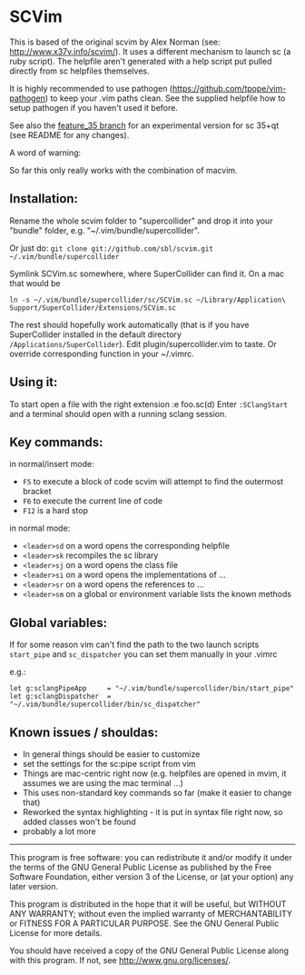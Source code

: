 SCVim 
=====

This is based of the original scvim by Alex Norman (see:
<http://www.x37v.info/scvim/>). 
It uses a different mechanism to launch sc (a ruby script). The helpfile aren't
generated with a help script put pulled directly from sc helpfiles themselves. 

It is highly recommended to use pathogen
(<https://github.com/tpope/vim-pathogen>) to keep your .vim paths clean. See the
supplied helpfile how to setup pathogen if you haven't used it before. 

See also the [feature_35 branch](https://github.com/sbl/scvim/tree/feature_35) for an experimental version for sc 35+qt (see README for any changes).

A word of warning: 

So far this only really works with the combination of macvim.

Installation:
------------

Rename the whole scvim folder to "supercollider" and drop it into your "bundle" folder, e.g.
"~/.vim/bundle/supercollider". 

Or just do:
`
git clone git://github.com/sbl/scvim.git ~/.vim/bundle/supercollider
`

Symlink SCVim.sc somewhere, where SuperCollider can find
it. On a mac that would be 

`
ln -s ~/.vim/bundle/supercollider/sc/SCVim.sc ~/Library/Application\
Support/SuperCollider/Extensions/SCVim.sc
`

The rest should hopefully work automatically (that is if you have SuperCollider
installed in the default directory `/Applications/SuperCollider`).  Edit
plugin/supercollider.vim to taste. Or override corresponding function in your
~/.vimrc.

Using it:
--------
To start open a file with the right extension :e foo.sc(d)
Enter `:SClangStart` and a terminal should open with a running sclang session. 

Key commands:
------------

in normal/insert mode:

* `F5` to execute a block of code scvim will attempt to find the outermost bracket
* `F6` to execute the current line of code
* `F12` is a hard stop

in normal mode:

* `<leader>sd` on a word opens the corresponding helpfile
* `<leader>sk` recompiles the sc library
* `<leader>sj` on a word opens the class file
* `<leader>si` on a word opens the implementations of ...
* `<leader>sr` on a word opens the references to ...
* `<leader>sm` on a global or environment variable lists the known methods

Global variables:
-----------------

If for some reason vim can't find the path to the two launch scripts
`start_pipe` and `sc_dispatcher` you can set them manually in your .vimrc

e.g.:

`let g:sclangPipeApp     = "~/.vim/bundle/supercollider/bin/start_pipe"`
`let g:sclangDispatcher  = "~/.vim/bundle/supercollider/bin/sc_dispatcher"`

Known issues / shouldas:
------------------------

* In general things should be easier to customize
* set the settings for the sc:pipe script from vim
* Things are mac-centric right now (e.g. helpfiles are opened in mvim, it
  assumes we are using the mac terminal ...)
* This uses non-standard key commands so far (make it easier to change that)
* Reworked the syntax highlighting - it is put in syntax file right now,
  so added classes won't be found
* probably a lot more

--------------------------------------------------------------------

This program is free software: you can redistribute it and/or modify it under
the terms of the GNU General Public License as published by the Free Software
Foundation, either version 3 of the License, or (at your option) any later
version.

This program is distributed in the hope that it will be useful, but WITHOUT ANY
WARRANTY; without even the implied warranty of MERCHANTABILITY or FITNESS FOR A
PARTICULAR PURPOSE.  See the GNU General Public License for more details.

You should have received a copy of the GNU General Public License along with
this program.  If not, see <http://www.gnu.org/licenses/>.
